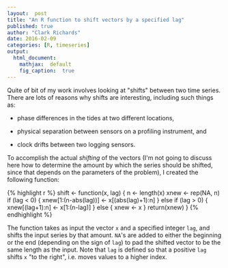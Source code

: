 ```yaml
---
layout:  post
title: "An R function to shift vectors by a specified lag"
published: true
author: "Clark Richards"
date: 2016-02-09
categories: [R, timeseries]
output:
  html_document:
    mathjax:  default
    fig_caption:  true
---
```


Quite of bit of my work involves looking at "shifts" between two time series. There are lots of reasons why shifts are interesting, including such things as:

* phase differences in the tides at two different locations,

* physical separation between sensors on a profiling instrument, and

* clock drifts between two logging sensors.

To accomplish the actual *shifting* of the vectors (I'm not going to discuss here how to determine the amount by which the series should be shifted, since that depends on the parameters of the problem), I created the following function:


{% highlight r %}
shift <- function(x, lag) {
    n <- length(x)
    xnew <- rep(NA, n)
    if (lag < 0) {
        xnew[1:(n-abs(lag))] <- x[(abs(lag)+1):n]
    } else if (lag > 0) {
        xnew[(lag+1):n] <- x[1:(n-lag)]
    } else {
        xnew <- x
    }
    return(xnew)
}
{% endhighlight %}

The function takes as input the vector `x` and a specified integer `lag`, and shifts the input series by that amount. `NA`'s are added to either the beginning or the end (depending on the sign of `lag`) to pad the shifted vector to be the same length as the input. Note that `lag` is defined so that a positive `lag` shifts `x` "to the right", i.e. moves values to a higher index.
